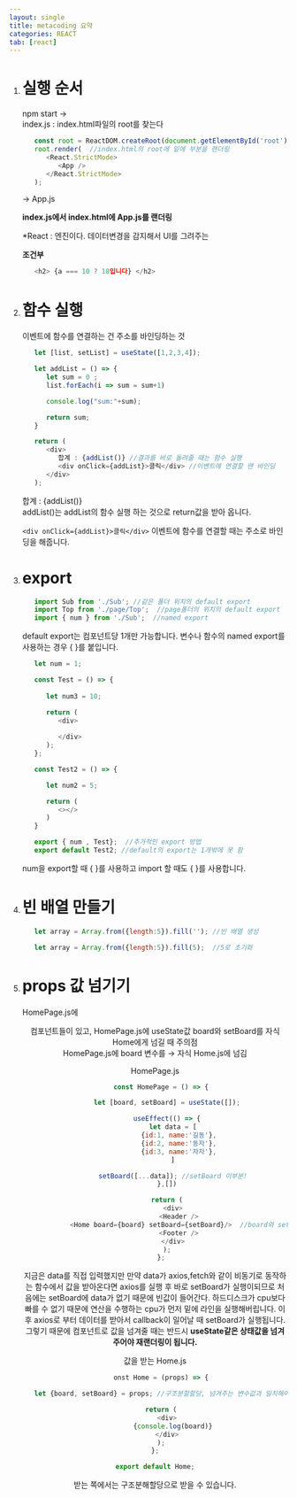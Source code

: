 ```yaml
---
layout: single
title: metacoding 요약
categories: REACT
tab: [react]
---
```


1. # 실행 순서
   npm start →   
   index.js : index.html파일의 root를 찾는다   
   ```javascript
      const root = ReactDOM.createRoot(document.getElementById('root')); //index.html파일에서 id = root를 찾는다
      root.render(  //index.html의 root에 밑에 부분을 랜더링
         <React.StrictMode>
            <App />
         </React.StrictMode>
      );
   ```
   → App.js   

   __index.js에서 index.html에 App.js를 랜더링__   

   *React : 엔진이다. 데이터변경을 감지해서 UI를 그려주는   

   __조건부__   
   ```javascript
      <h2> {a === 10 ? 10입니다} </h2>
   ```

1. # 함수 실행
   이벤트에 함수를 연결하는 건 주소를 바인딩하는 것
   ```javascript
      let [list, setList] = useState([1,2,3,4]);

      let addList = () => {
         let sum = 0 ;
         list.forEach(i => sum = sum+1)

         console.log("sum:"+sum);

         return sum;
      }

      return (
         <div>
            합계 : {addList()} //결과를 바로 돌려줄 때는 함수 실행
            <div onClick={addList}>클릭</div> //이벤트에 연결할 땐 바인딩
         </div>
      );
   ```   
   합계 : {addList()}   
   addList()는 addList의 함수 실행 하는 것으로 return값을 받아 옵니다.   

   `<div onClick={addList}>클릭</div>`
   이벤트에 함수를 연결할 때는 주소로 바인딩을 해줍니다.   

1. # export
   ```javascript
      import Sub from './Sub'; //같은 폴더 위치의 default export
      import Top from './page/Top';  //page폴더의 위치의 default export
      import { num } from './Sub';  //named export
   ```

   default export는 컴포넌트당 1개만 가능합니다. 변수나 함수의 named export를 사용하는 경우 { }를 붙입니다.
   ```javascript
      let num = 1;

      const Test = () => {
         
         let num3 = 10;

         return (
            <div>
               
            </div>
         );
      };

      const Test2 = () => {

         let num2 = 5;

         return (
            <></>
         )
      }

      export { num , Test};  //추가적인 export 방법
      export default Test2; //default의 export는 1개밖에 못 함 
   ```
   num을 export할 때 { }를 사용하고 import 할 때도 { }를 사용합니다.   

1. # 빈 배열 만들기
   ```javascript
      let array = Array.from({length:5}).fill(''); //빈 배열 생성

      let array = Array.from({length:5}).fill(5);  //5로 초기화
   ```

1. # props 값 넘기기
   HomePage.js에 <Header><Home><Footer> 컴포넌트들이 있고, HomePage.js에 useState값 board와 setBoard를 자식 Home에게 넘길 때 주의점   
   HomePage.js에 board 변수를 → 자식 Home.js에 넘김   

   HomePage.js
   ```javascript
      const HomePage = () => {

         let [board, setBoard] = useState([]);

         useEffect(() => {
            let data = [
               {id:1, name:'길동'},
               {id:2, name:'동자'},
               {id:3, name:'자자'},
            ]

            setBoard([...data]); //setBoard 이부분!
         },[])

         return (
            <div>
               <Header />
               <Home board={board} setBoard={setBoard}/>  //board와 setBoard를 Home컴포넌트에게 전달
               <Footer />
            </div>
         );
      };
   ```   
   지금은 data를 직접 입력했지만 만약 data가 axios,fetch와 같이 비동기로 동작하는 함수에서 값을 받아온다면 axios를 실행 후 바로 setBoard가 실행이되므로 처음에는 setBoard에 data가 없기 때문에 빈값이 들어간다. 하드디스크가 cpu보다 빠를 수 없기 때문에 연산을 수행하는 cpu가 먼저 밑에 라인을 실행해버립니다. 이후 axios로 부터 데이터를 받아서 callback이 일어날 때 setBoard가 실행됩니다. 그렇기 때문에 컴포넌트로 값을 넘겨줄 때는 반드시 __useState같은 상태값을 넘겨주어야 재랜더링이 됩니다.__   

   값을 받는 Home.js   
   ```javascript
      onst Home = (props) => {

      let {board, setBoard} = props; //구조분할할당, 넘겨주는 변수값과 일치해야 됨 

      return (
         <div>
            {console.log(board)}
         </div>
      );
   };

   export default Home;
   ```
   받는 쪽에서는 구조분해할당으로 받을 수 있습니다.   